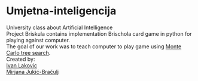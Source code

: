 # Umjetna-inteligencija
University class about Artificial Intelligence  
Project Briskula contains implementation Brischola card game in python for playing against computer.  
The goal of our work was to teach computer to play game using [Monte Carlo tree search](https://en.wikipedia.org/wiki/Monte_Carlo_tree_search).  
Created by:  
[Ivan Lakovic](https://github.com/laky55555)  
[Mirjana Jukić-Bračulj](https://github.com/mjukicbraculj)  
